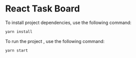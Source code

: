 # React Task Board
To install project dependencies, use the following command:

```bash
yarn install
```

To run the project , use the following command:

```bash
yarn start
```